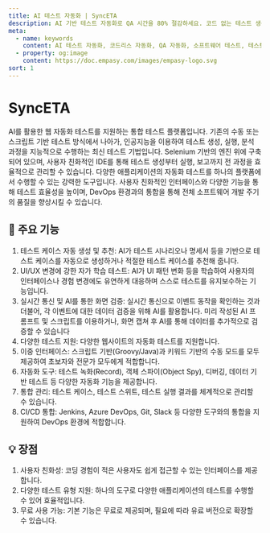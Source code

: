 ```yaml
---
title: AI 테스트 자동화 | SyncETA
description: AI 기반 테스트 자동화로 QA 시간을 80% 절감하세요. 코드 없는 테스트 생성, 자연어 시나리오 작성, 다양한 플랫폼 지원으로 QA의 새로운 기준을 제시합니다.
meta:
  - name: keywords
    content: AI 테스트 자동화, 코드리스 자동화, QA 자동화, 소프트웨어 테스트, 테스트 시나리오 생성, 코드리스 테스트, 자연어 테스트, 테스트 자동화 도구, 테스트 자동화 플랫폼, 테스트 효율화, Playwright , Selenium , QAOps, TestOps, Shift-Left 테스트, Shift‑Right 테스트
  - property: og:image
    content: https://doc.empasy.com/images/empasy-logo.svg
sort: 1
---
```


# SyncETA

AI를 활용한 웹 자동화 테스트를 지원하는 통합 테스트 플랫폼입니다.
기존의 수동 또는 스크립트 기반 테스트 방식에서 나아가, 인공지능을 이용하여 테스트 생성, 실행, 분석 과정을 지능적으로 수행하는 최신 테스트 기법입니다.
Selenium 기반의 엔진 위에 구축되어 있으며, 사용자 친화적인 IDE를 통해 테스트 생성부터 실행, 보고까지 전 과정을 효율적으로 관리할 수 있습니다.
다양한 애플리케이션의 자동화 테스트를 하나의 플랫폼에서 수행할 수 있는 강력한 도구입니다.
사용자 친화적인 인터페이스와 다양한 기능을 통해 테스트 효율성을 높이며, DevOps 환경과의 통합을 통해 전체 소프트웨어 개발 주기의 품질을 향상시킬 수 있습니다.

## 🔧 주요 기능

1. 테스트 케이스 자동 생성 및 추천: AI가 테스트 시나리오나 명세서 등을 기반으로 테스트 케이스를 자동으로 생성하거나 적절한 테스트 케이스를 추천해 줍니다.
1. UI/UX 변경에 강한 자가 학습 테스트: AI가 UI 패턴 변화 등을 학습하여 사용자의 인터페이스나 경험 변경에도 유연하게 대응하며 스스로 테스트를 유지보수하는 기능입니다.
1. 실시간 통신 및 AI를 통한 화면 검증: 실시간 통신으로 이벤트 동작을 확인하는 것과 더불어, 각 이벤트에 대한 데이터 검증을 위해 AI를 활용합니다. 미리 작성된 AI 프롬프트 및 스크립트를 이용하거나, 화면 캡쳐 후 AI를 통해 데이터를 추가적으로 검증할 수 있습니다
1. 다양한 테스트 지원: 다양한 웹사이트의 자동화 테스트를 지원합니다.
1. 이중 인터페이스: 스크립트 기반(Groovy/Java)과 키워드 기반의 수동 모드를 모두 제공하여 초보자와 전문가 모두에게 적합합니다.
1. 자동화 도구: 테스트 녹화(Record), 객체 스파이(Object Spy), 디버깅, 데이터 기반 테스트 등 다양한 자동화 기능을 제공합니다.
1. 통합 관리: 테스트 케이스, 테스트 스위트, 테스트 실행 결과를 체계적으로 관리할 수 있습니다.
1. CI/CD 통합: Jenkins, Azure DevOps, Git, Slack 등 다양한 도구와의 통합을 지원하여 DevOps 환경에 적합합니다.

## 💡 장점

1. 사용자 친화성: 코딩 경험이 적은 사용자도 쉽게 접근할 수 있는 인터페이스를 제공합니다.
1. 다양한 테스트 유형 지원: 하나의 도구로 다양한 애플리케이션의 테스트를 수행할 수 있어 효율적입니다.
1. 무료 사용 가능: 기본 기능은 무료로 제공되며, 필요에 따라 유료 버전으로 확장할 수 있습니다.
